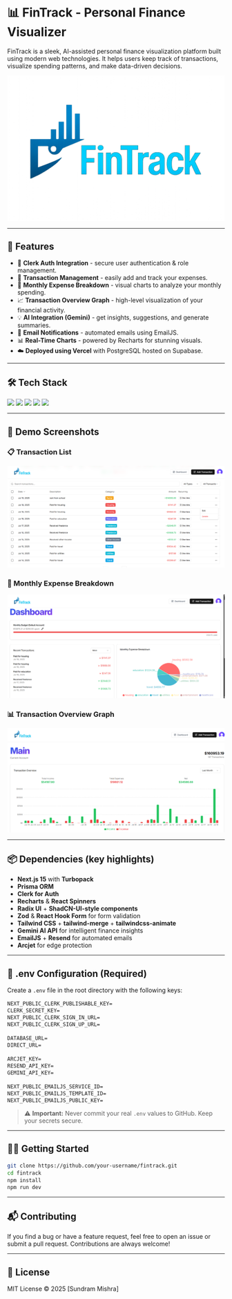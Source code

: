 # 📊 FinTrack - Personal Finance Visualizer

FinTrack is a sleek, AI-assisted personal finance visualization platform built using modern web technologies. It helps users keep track of transactions, visualize spending patterns, and make data-driven decisions.

![FinTrack Logo](./public/fintrack.png)

---

## 🚀 Features

* 🔐 **Clerk Auth Integration** - secure user authentication & role management.
* 🧾 **Transaction Management** - easily add and track your expenses.
* 📅 **Monthly Expense Breakdown** - visual charts to analyze your monthly spending.
* 📈 **Transaction Overview Graph** - high-level visualization of your financial activity.
* 💡 **AI Integration (Gemini)** - get insights, suggestions, and generate summaries.
* 📧 **Email Notifications** - automated emails using EmailJS.
* 📊 **Real-Time Charts** - powered by Recharts for stunning visuals.
* ☁️ **Deployed using Vercel** with PostgreSQL hosted on Supabase.

---

## 🛠️ Tech Stack

<p align="left">
  <img src="https://skillicons.dev/icons?i=nextjs,react,tailwind,prisma,postgres,js,ts,nodejs,vite&perline=9" />
  <img src="https://skillicons.dev/icons?i=clerk,vercel,docker&perline=6" />
  <img src="https://img.shields.io/badge/Gemini%20AI-FFCD00?style=for-the-badge&logo=google&logoColor=000" />
  <img src="https://img.shields.io/badge/EmailJS-4A90E2?style=for-the-badge&logo=gmail&logoColor=fff" />
  <img src="https://img.shields.io/badge/Supabase-3ECF8E?style=for-the-badge&logo=supabase&logoColor=fff" />
</p>

---

## 🧪 Demo Screenshots

### 📋 Transaction List

![Transaction List](./public/transaction-list.png)

### 📆 Monthly Expense Breakdown

![Expense Graph](./public/monthly-expense.png)

### 📊 Transaction Overview Graph

![Overview Graph](./public/overview-graph.png)

---

## 📦 Dependencies (key highlights)

* **Next.js 15** with **Turbopack**
* **Prisma ORM**
* **Clerk for Auth**
* **Recharts** & **React Spinners**
* **Radix UI** + **ShadCN-UI-style components**
* **Zod** & **React Hook Form** for form validation
* **Tailwind CSS** + **tailwind-merge** + **tailwindcss-animate**
* **Gemini AI API** for intelligent finance insights
* **EmailJS** + **Resend** for automated emails
* **Arcjet** for edge protection

---

## 📁 .env Configuration (Required)

Create a `.env` file in the root directory with the following keys:

```
NEXT_PUBLIC_CLERK_PUBLISHABLE_KEY=
CLERK_SECRET_KEY=
NEXT_PUBLIC_CLERK_SIGN_IN_URL=
NEXT_PUBLIC_CLERK_SIGN_UP_URL=

DATABASE_URL=
DIRECT_URL=

ARCJET_KEY=
RESEND_API_KEY=
GEMINI_API_KEY=

NEXT_PUBLIC_EMAILJS_SERVICE_ID=
NEXT_PUBLIC_EMAILJS_TEMPLATE_ID=
NEXT_PUBLIC_EMAILJS_PUBLIC_KEY=
```

> ⚠️ **Important:** Never commit your real `.env` values to GitHub. Keep your secrets secure.

---

## 🧑‍💻 Getting Started

```bash
git clone https://github.com/your-username/fintrack.git
cd fintrack
npm install
npm run dev
```

---

## 📬 Contributing

If you find a bug or have a feature request, feel free to open an issue or submit a pull request. Contributions are always welcome!

---

## 📝 License

MIT License © 2025 \[Sundram Mishra]
